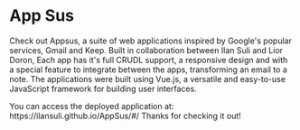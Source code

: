 <h1> App Sus </h1>
<p>Check out Appsus, a suite of web applications inspired by Google's popular services, 
Gmail and Keep. Built in collaboration between Ilan Suli and Lior Doron, 
 Each app has it's full CRUDL support, a responsive design and with a special feature to integrate between the apps, transforming an email to a note.
The applications were built using Vue.js, a versatile and easy-to-use JavaScript framework for building user interfaces.</p>

<p>You can access the deployed application at: https://ilansuli.github.io/AppSus/#/ Thanks for checking it out!</p>


